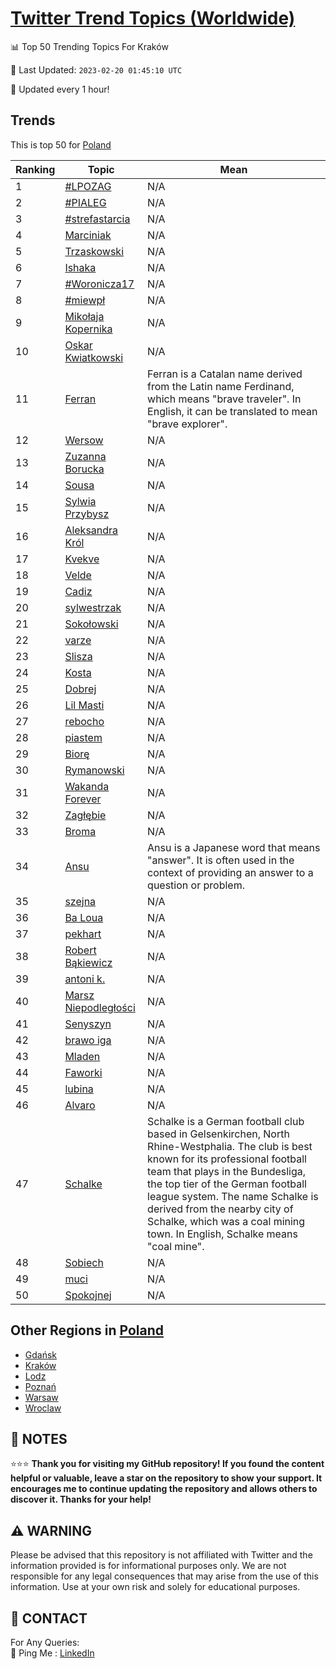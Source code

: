 [Twitter Trend Topics (Worldwide)](https://github.com/ErcinDedeoglu/Twitter-Trend-Topics)
==========


📊 Top 50 Trending Topics For Kraków

📆 Last Updated: `2023-02-20 01:45:10 UTC`

🔧 Updated every 1 hour!


## Trends

This is top 50 for [Poland](</Poland>)

| Ranking | Topic | Mean |
| ------- | ------------ | ------------ |
| 1 | [#LPOZAG](http://twitter.com/search?q=%23LPOZAG) | N/A |
| 2 | [#PIALEG](http://twitter.com/search?q=%23PIALEG) | N/A |
| 3 | [#strefastarcia](http://twitter.com/search?q=%23strefastarcia) | N/A |
| 4 | [Marciniak](http://twitter.com/search?q=Marciniak) | N/A |
| 5 | [Trzaskowski](http://twitter.com/search?q=Trzaskowski) | N/A |
| 6 | [Ishaka](http://twitter.com/search?q=Ishaka) | N/A |
| 7 | [#Woronicza17](http://twitter.com/search?q=%23Woronicza17) | N/A |
| 8 | [#miewpł](http://twitter.com/search?q=%23miewp%c5%82) | N/A |
| 9 | [Mikołaja Kopernika](http://twitter.com/search?q=Miko%c5%82aja+Kopernika) | N/A |
| 10 | [Oskar Kwiatkowski](http://twitter.com/search?q=Oskar+Kwiatkowski) | N/A |
| 11 | [Ferran](http://twitter.com/search?q=Ferran) | Ferran is a Catalan name derived from the Latin name Ferdinand, which means "brave traveler". In English, it can be translated to mean "brave explorer". |
| 12 | [Wersow](http://twitter.com/search?q=Wersow) | N/A |
| 13 | [Zuzanna Borucka](http://twitter.com/search?q=Zuzanna+Borucka) | N/A |
| 14 | [Sousa](http://twitter.com/search?q=Sousa) | N/A |
| 15 | [Sylwia Przybysz](http://twitter.com/search?q=Sylwia+Przybysz) | N/A |
| 16 | [Aleksandra Król](http://twitter.com/search?q=Aleksandra+Kr%c3%b3l) | N/A |
| 17 | [Kvekve](http://twitter.com/search?q=Kvekve) | N/A |
| 18 | [Velde](http://twitter.com/search?q=Velde) | N/A |
| 19 | [Cadiz](http://twitter.com/search?q=Cadiz) | N/A |
| 20 | [sylwestrzak](http://twitter.com/search?q=sylwestrzak) | N/A |
| 21 | [Sokołowski](http://twitter.com/search?q=Soko%c5%82owski) | N/A |
| 22 | [varze](http://twitter.com/search?q=varze) | N/A |
| 23 | [Slisza](http://twitter.com/search?q=Slisza) | N/A |
| 24 | [Kosta](http://twitter.com/search?q=Kosta) | N/A |
| 25 | [Dobrej](http://twitter.com/search?q=Dobrej) | N/A |
| 26 | [Lil Masti](http://twitter.com/search?q=Lil+Masti) | N/A |
| 27 | [rebocho](http://twitter.com/search?q=rebocho) | N/A |
| 28 | [piastem](http://twitter.com/search?q=piastem) | N/A |
| 29 | [Biorę](http://twitter.com/search?q=Bior%c4%99) | N/A |
| 30 | [Rymanowski](http://twitter.com/search?q=Rymanowski) | N/A |
| 31 | [Wakanda Forever](http://twitter.com/search?q=Wakanda+Forever) | N/A |
| 32 | [Zagłębie](http://twitter.com/search?q=Zag%c5%82%c4%99bie) | N/A |
| 33 | [Broma](http://twitter.com/search?q=Broma) | N/A |
| 34 | [Ansu](http://twitter.com/search?q=Ansu) | Ansu is a Japanese word that means "answer". It is often used in the context of providing an answer to a question or problem. |
| 35 | [szejna](http://twitter.com/search?q=szejna) | N/A |
| 36 | [Ba Loua](http://twitter.com/search?q=Ba+Loua) | N/A |
| 37 | [pekhart](http://twitter.com/search?q=pekhart) | N/A |
| 38 | [Robert Bąkiewicz](http://twitter.com/search?q=Robert+B%c4%85kiewicz) | N/A |
| 39 | [antoni k.](http://twitter.com/search?q=antoni+k.) | N/A |
| 40 | [Marsz Niepodległości](http://twitter.com/search?q=Marsz+Niepodleg%c5%82o%c5%9bci) | N/A |
| 41 | [Senyszyn](http://twitter.com/search?q=Senyszyn) | N/A |
| 42 | [brawo iga](http://twitter.com/search?q=brawo+iga) | N/A |
| 43 | [Mladen](http://twitter.com/search?q=Mladen) | N/A |
| 44 | [Faworki](http://twitter.com/search?q=Faworki) | N/A |
| 45 | [lubina](http://twitter.com/search?q=lubina) | N/A |
| 46 | [Alvaro](http://twitter.com/search?q=Alvaro) | N/A |
| 47 | [Schalke](http://twitter.com/search?q=Schalke) | Schalke is a German football club based in Gelsenkirchen, North Rhine-Westphalia. The club is best known for its professional football team that plays in the Bundesliga, the top tier of the German football league system. The name Schalke is derived from the nearby city of Schalke, which was a coal mining town. In English, Schalke means "coal mine". |
| 48 | [Sobiech](http://twitter.com/search?q=Sobiech) | N/A |
| 49 | [muci](http://twitter.com/search?q=muci) | N/A |
| 50 | [Spokojnej](http://twitter.com/search?q=Spokojnej) | N/A |



## Other Regions in [Poland](</Poland>)

* [Gdańsk](</Poland/Gdańsk.md>)
* [Kraków](</Poland/Kraków.md>)
* [Lodz](</Poland/Lodz.md>)
* [Poznań](</Poland/Poznań.md>)
* [Warsaw](</Poland/Warsaw.md>)
* [Wroclaw](</Poland/Wroclaw.md>)



## 📝 NOTES

⭐⭐⭐ **Thank you for visiting my GitHub repository! If you found the content helpful or valuable, leave a star on the repository to show your support. It encourages me to continue updating the repository and allows others to discover it. Thanks for your help!**


## ⚠️ WARNING

Please be advised that this repository is not affiliated with Twitter and the information provided is for informational purposes only. We are not responsible for any legal consequences that may arise from the use of this information. Use at your own risk and solely for educational purposes.


## 📨 CONTACT

 For Any Queries:  
            🏓 Ping Me : [LinkedIn](https://www.linkedin.com/in/ercindedeoglu/)
